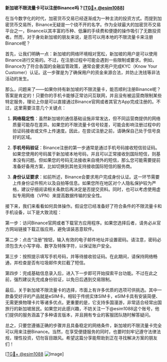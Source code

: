 **新加坡不限流量卡可以注册Binance吗？[[TG💪+ @esim1088](https://t.me/s/esim1088)]**

在当今数字化的时代，加密货币交易已经逐渐成为一种主流的投资方式。而提到加密货币交易所，Binance无疑是一个绕不开的名字。作为全球最大的加密货币交易平台之一，Binance以其丰富的币种、低廉的手续费和便捷的操作吸引了无数投资者。然而，对于身处新加坡的朋友来说，是否可以用本地的不限流量卡来注册Binance呢？

首先，让我们明确一点：新加坡的网络环境相对宽松，新加坡的用户是可以使用Binance进行交易的。不过，在注册过程中可能会遇到一些限制或要求。例如，Binance为了符合各国的金融监管政策，通常会要求用户完成KYC（Know Your Customer）认证。这一步骤是为了确保用户的资金来源合法，并防止洗钱等非法活动的发生。

那么，问题来了——如果你持有新加坡的不限流量卡，能否顺利注册Binance呢？答案是肯定的！只要你的手机卡能够正常访问互联网，并且没有被运营商限制某些特定服务，理论上你是可以直接通过Binance官网或者其官方App完成注册的。不过，这里需要注意几个关键点：

1. **网络稳定性**：虽然新加坡的通信基础设施非常发达，但不同运营商提供的网络质量可能存在差异。如果您的不限流量卡信号较差，可能会影响注册过程中的验证码接收或文件上传速度。因此，在尝试注册之前，请确保自己处于信号良好的区域。

2. **手机号码验证**：Binance注册的第一步通常是通过手机号码接收短信验证码。如果您使用的号码属于新加坡本地号码，并且可以正常接收到国际短信，则基本没有问题。但如果您的号码无法接收来自境外的短信，那么您可能需要提前准备好备用方案，比如切换到其他支持接收国际短信的服务商。

3. **身份认证要求**：如前所述，Binance会要求用户完成身份认证。这一环节需要上传身份证件照片以及自拍等信息。如果您所在地区对个人隐私保护较为严格，建议仔细阅读相关条款后再决定是否提交资料。同时，也可以考虑使用虚拟专用网络（VPN）来提高数据传输的安全性。

接下来，我们来看看如何具体操作。假设您已经准备好了符合条件的不限流量卡和手机设备，以下是大致流程：

第一步：访问Binance官网或者下载官方应用程序。如果您选择后者，请务必从官方网站链接下载正版应用，避免误装恶意软件。

第二步：点击“注册”按钮，输入有效的电子邮件地址并设置密码。请注意，密码必须包含大小写字母、数字及特殊字符，以保证账户安全。

第三步：按照提示填写手机号码，并等待接收验证码。在此期间，请保持网络畅通，并检查是否有垃圾邮件夹拦截了短信。

第四步：完成基础信息录入后，进入下一步即可开始探索平台功能。不过在此之前，强烈建议先完成身份验证，以免日后遇到交易限制。

最后，关于新加坡不限流量卡的选择，市面上有许多优质的选项可供挑选。其中一款备受好评的产品就是eSIM卡。相较于传统实体SIM卡，eSIM卡具有安装简便、无需更换物理卡片等诸多优点。更重要的是，它支持多国漫游，非常适合经常出国旅行的新加坡居民。如果您对此感兴趣，不妨关注一下@esim1088这个账号，他们提供的服务涵盖了多种语言版本，并且拥有专业的客服团队随时解答疑问。

总之，只要您遵循正确的步骤并且具备稳定的网络条件，新加坡的不限流量卡完全可以用来注册Binance。当然，在享受便捷服务的同时，也要时刻牢记遵守法律法规，理性投资，切勿盲目跟风。希望这篇分享能帮助到正在寻找解决方案的朋友们！

[[TG💪+ @esim1088](https://t.me/s/esim1088) ![Image](https://i.postimg.cc/4NQfJmqS/Snipaste-2025-05-13-00-14-12.png)]